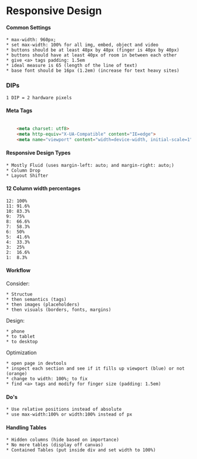 Responsive Design
=================


#### Common Settings

	* max-width: 960px;
	* set max-width: 100% for all img, embed, object and video
	* buttons should be at least 48px by 48px (finger is 40px by 40px)
	* buttons should have at least 40px of room in between each other
	* give <a> tags padding: 1.5em
	* ideal measure is 65 (length of the line of text)
	* base font should be 16px (1.2em) (increase for text heavy sites)

### DIPs

	1 DIP = 2 hardware pixels


#### Meta Tags

``` html
	
	<meta charset: utf8>
	<meta http-equiv="X-UA-Compatible" content="IE=edge">
	<meta name="viewport" content="width=device-width, initial-scale=1">

```

#### Responsive Design Types

	* Mostly Fluid (uses margin-left: auto; and margin-right: auto;)
	* Column Drop
	* Layout Shifter

#### 12 Column width percentages

	12: 100%
	11: 91.6%
	10: 83.3%
	9:  75%
	8:  66.6%
	7:  58.3%
	6:  50%
	5:	41.6%
	4:  33.3%
	3:  25%
	2:  16.6%
	1:  8.3%


#### Workflow

Consider: 

	* Structue
	* then semantics (tags)
	* then images (placeholders)
	* then visuals (borders, fonts, margins)

Design:
	
	* phone
	* to tablet
	* to desktop


Optimization 

	* open page in devtools
	* inspect each section and see if it fills up viewport (blue) or not (orange)
	* change to width: 100%; to fix
	* find <a> tags and modify for finger size (padding: 1.5em)

#### Do's

	* Use relative positions instead of absolute
	* use max-width:100% or width:100% instead of px

#### Handling Tables

	* Hidden columns (hide based on importance)
	* No more tables (display off canvas)
	* Contained Tables (put inside div and set width to 100%)
